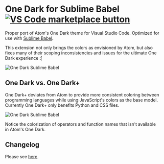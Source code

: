 # One Dark for Sublime Babel [![VS Code marketplace button](https://vsmarketplacebadge.apphb.com/installs/joshpeng.theme-onedark-sublime.svg)](https://marketplace.visualstudio.com/items?itemName=joshpeng.theme-onedark-sublime)
Proper port of Atom's One Dark theme for Visual Studio Code. Optimized for use with [Sublime Babel](https://marketplace.visualstudio.com/items?itemName=joshpeng.sublime-babel-vscode).

This extension not only brings the colors as envisioned by Atom, but also fixes many of their scoping inconsistencies and issues for the ultimate One Dark experience :]

![One Dark Sublime Babel](https://raw.githubusercontent.com/joshpeng/One-Dark/master/images/onedark.gif)



## One Dark vs. One Dark+

One Dark+ deviates from Atom to provide more consistent coloring between programming languages while using JavaScript's colors as the base model. Currently One Dark+ only benefits Python and CSS files.

![One Dark Sublime Babel](https://raw.githubusercontent.com/joshpeng/One-Dark/master/images/onedark+.png)

Notice the colorization of operators and function names that isn't available in Atom's One Dark.



## Changelog
Please see [here](https://github.com/joshpeng/One-Dark/blob/master/CHANGELOG.md).